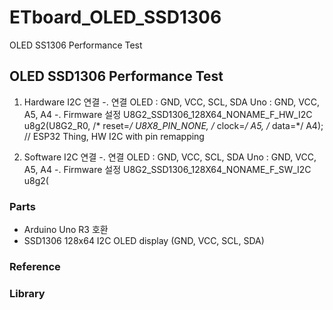 # ETboard_OLED_SSD1306
OLED SS1306 Performance Test


## OLED SSD1306 Performance Test
<!-- ![Kiku](images/etboard_picture_1_1.jpeg) | ![Kiku](images/etboard_picture_2_1.jpeg) | -->
1. Hardware I2C 연결
-. 연결
 OLED : GND, VCC, SCL, SDA
 Uno  : GND, VCC, A5, A4
-. Firmware 설정
 U8G2_SSD1306_128X64_NONAME_F_HW_I2C u8g2(U8G2_R0, /* reset=*/ U8X8_PIN_NONE, /* clock=*/ A5, /* data=*/ A4);   // ESP32 Thing, HW I2C with pin remapping

2. Software I2C 연결
-. 연결
 OLED : GND, VCC, SCL, SDA
 Uno  : GND, VCC, A5, A4
-. Firmware 설정
 U8G2_SSD1306_128X64_NONAME_F_SW_I2C u8g2(

### Parts
- Arduino Uno R3 호환
- SSD1306 128x64 I2C OLED display (GND, VCC, SCL, SDA)


### Reference


### Library
